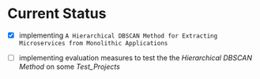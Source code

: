 # Current Status

- [x] implementing `A Hierarchical DBSCAN Method for Extracting Microservices from Monolithic Applications`

- [ ] implementing evaluation measures to test the the _Hierarchical DBSCAN Method_ on some _Test_Projects_
